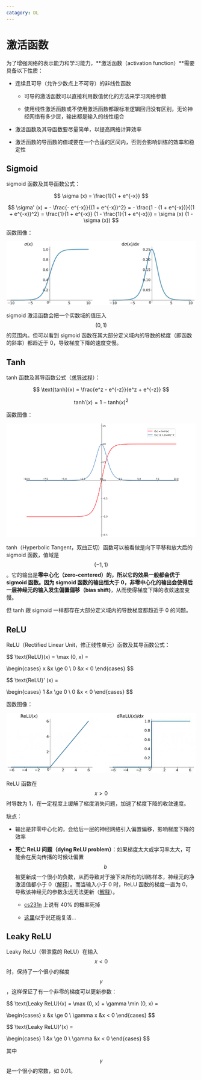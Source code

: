 ```yaml
---
catagory: DL
---
```


# 激活函数

为了增强网络的表示能力和学习能力，**激活函数（activation function）**需要具备以下性质：

- 连续且可导（允许少数点上不可导）的非线性函数

    - 可导的激活函数可以直接利用数值优化的方法来学习网络参数

    - 使用线性激活函数或不使用激活函数都跟标准逻辑回归没有区别，无论神经网络有多少层，输出都是输入的线性组合

- 激活函数及其导函数要尽量简单，以提高网络计算效率

- 激活函数的导函数的值域要在一个合适的区间内，否则会影响训练的效率和稳定性


## Sigmoid

sigmoid 函数及其导函数公式：

$$
\sigma (x) = \frac{1}{1 + e^{-x}}
$$

$$
\sigma' (x) = - \frac{- e^{-x}}{(1 + e^{-x})^2} = - \frac{1 - (1 + e^{-x})}{(1 + e^{-x})^2} = \frac{1}{1 + e^{-x}} (1 - \frac{1}{1 + e^{-x}}) = \sigma (x) (1 - \sigma (x))
$$

函数图像：

![sigmoid](./img/sigmoid.jpeg)

sigmoid 激活函数会把一个实数域的值压入 $$(0,1)$$ 的范围内。但可以看到 sigmoid 函数在其大部分定义域内的导数的梯度（即函数的斜率）都趋近于 0，导致梯度下降的速度变慢。

## Tanh

tanh 函数及其导函数公式（[求导过程](https://blog.csdn.net/qq_35200479/article/details/84502844)）：

$$
\text{tanh}(x) = \frac{e^z - e^{-z}}{e^z + e^{-z}}
$$

$$
\text{tanh}' (x) = 1 - \text{tanh}(x)^2
$$

函数图像：

![tanh](./img/tanh.png)

tanh（Hyperbolic Tangent，双曲正切）函数可以被看做是向下平移和放大后的 sigmoid 函数，值域是 $$(-1,1)$$。它的输出是**零中心化（zero-centered）**的，所以它的效果一般都会优于 sigmoid 函数。因为 sigmoid 函数的输出恒大于 0，非零中心化的输出会使得后一层神经元的输入发生**偏置偏移（bias shift)**，从而使得梯度下降的收敛速度变慢。

但 tanh 跟 sigmoid 一样都存在大部分定义域内的导数梯度都趋近于 0 的问题。

## ReLU

ReLU（Rectified Linear Unit，修正线性单元）函数及其导函数公式：

$$
\text{ReLU}(x) = \max (0, x) =

\begin{cases}
   x &x \ge 0 \\
   0 &x < 0
\end{cases}
$$

$$
\text{ReLU}' (x) = 

\begin{cases}
   1 &x \ge 0 \\
   0 &x < 0
\end{cases}
$$

函数图像：

![relu](./img/relu.png)

ReLU 函数在 $$x > 0$$ 时导数为 1，在一定程度上缓解了梯度消失问题，加速了梯度下降的收敛速度。

缺点：

- 输出是非零中心化的，会给后一层的神经网络引入偏置偏移，影响梯度下降的效率

- **死亡 ReLU 问题（dying ReLU problem）**：如果梯度太大或学习率太大，可能会在反向传播的时候让偏置 $$b$$ 被更新成一个很小的负数，从而导致对于接下来所有的训练样本，神经元的净激活值都小于 0（[解释](https://liam.page/2018/11/30/vanishing-gradient-of-ReLU-due-to-unusual-input/)）。而当输入小于 0 时，ReLU 函数的梯度一直为 0，导致该神经元的参数永远无法更新（[解释](https://www.zhihu.com/question/67151971)）。

    - [cs231n](https://cs231n.github.io/neural-networks-1/#actfun) 上说有 40% 的概率死掉

    - [这里](https://www.quora.com/What-is-the-dying-ReLU-problem-in-neural-networks)似乎说还能复活...

## Leaky ReLU

Leaky ReLU（带泄露的 ReLU）在输入 $$x < 0$$ 时，保持了一个很小的梯度 $$\gamma$$，这样保证了有一个非零的梯度可以更新参数：

$$
\text{Leaky ReLU}(x) = \max (0, x) + \gamma \min (0, x) =

\begin{cases}
   x &x \ge 0 \\
   \gamma x &x < 0
\end{cases}
$$

$$
\text{Leaky ReLU}'(x) = 

\begin{cases}
   1 &x \ge 0 \\
   \gamma &x < 0
\end{cases}
$$

其中 $$\gamma$$ 是一个很小的常数，如 0.01。
